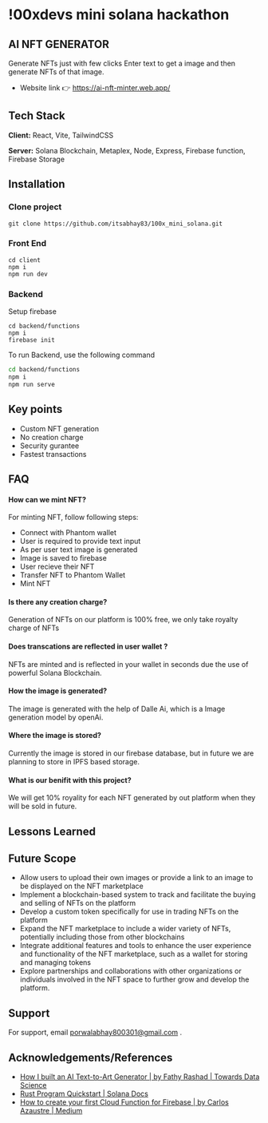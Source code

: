 
# !00xdevs mini solana hackathon

## AI NFT GENERATOR
Generate NFTs just with few clicks
Enter text to get a image and then generate NFTs
of that image.

- Website link 👉 https://ai-nft-minter.web.app/


## Tech Stack

**Client:** React, Vite, TailwindCSS

**Server:** Solana Blockchain, Metaplex, Node, Express, Firebase function, Firebase Storage


## Installation

### Clone project 
```
git clone https://github.com/itsabhay83/100x_mini_solana.git
```

### Front End

```
cd client
npm i
npm run dev
```


### Backend 

Setup firebase 
```
cd backend/functions
npm i
firebase init
```

To run Backend, use the following command

```bash
cd backend/functions
npm i
npm run serve
```


## Key points
- Custom NFT generation
- No creation charge
- Security gurantee
- Fastest transactions


## FAQ

#### How can we mint NFT?
For minting NFT, follow following steps:
- Connect with Phantom wallet 
- User is required to provide text input 
- As per user text image is generated
- Image is saved to firebase 
- User recieve their NFT
- Transfer NFT to Phantom Wallet 
- Mint NFT

#### Is there any creation charge?
Generation of NFTs on our platform is 100% free, we only take royalty charge of NFTs

#### Does transcations are reflected in user wallet ?
NFTs are minted and is reflected in your wallet in seconds due the use of powerful Solana Blockchain. 
#### How the image is generated?

The image is generated with the help of Dalle Ai, which is a Image generation model by openAi.

#### Where the image is stored?

Currently the image is stored in our firebase database, but in future we are planning to store in IPFS based storage.
#### What is our benifit with this project?
We will get 10% royality for each NFT generated by out platform when they will be sold in future. 


## Lessons Learned
 


## Future Scope
- Allow users to upload their own images or provide a link to an image to be displayed on the NFT marketplace
- Implement a blockchain-based system to track and facilitate the buying and selling of NFTs on the platform
- Develop a custom token specifically for use in trading NFTs on the platform
- Expand the NFT marketplace to include a wider variety of NFTs, potentially including those from other blockchains
- Integrate additional features and tools to enhance the user experience and functionality of the NFT marketplace, such as a wallet for storing and managing tokens
- Explore partnerships and collaborations with other organizations or individuals involved in the NFT space to further grow and develop the platform.



## Support

For support, email porwalabhay800301@gmail.com .


## Acknowledgements/References

 - [How I built an AI Text-to-Art Generator | by Fathy Rashad | Towards Data Science](https://towardsdatascience.com/how-i-built-an-ai-text-to-art-generator-a0c0f6d6f59f)
 - [Rust Program Quickstart | Solana Docs](https://docs.solana.com/getstarted/rust)
 - [How to create your first Cloud Function for Firebase | by Carlos Azaustre | Medium](https://medium.com/@carlosazaustre/how-to-create-your-first-cloud-function-for-firebase-17711831a67c)



